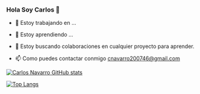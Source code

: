 ### Hola Soy Carlos 👋


<!--**carlosnf/carlosnf** is a ✨ _special_ ✨ repository because its `README.md` (this file) appears on your GitHub profile.-->



- 🔭 Estoy trabajando en  ...

- 🌱 Estoy aprendiendo ...
 
- 👯 Estoy buscando colaboraciones en cualquier proyecto para aprender.

- 📫  Como puedes contactar conmigo cnavarro200746@gmail.com

<!---->
[![Carlos Navarro GitHub stats](https://github-readme-stats.vercel.app/api?username=carlosnf)](https://github.com/carlosnf/github-readme-stats)

[![Top Langs](https://github-readme-stats.vercel.app/api/top-langs/?username=carlosnf&layout=compact)](https://github.com/carlosnf/github-readme-stats)
